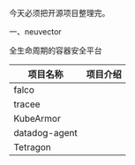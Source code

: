 今天必须把开源项目整理完。

一、neuvector

全生命周期的容器安全平台

| 项目名称      | 项目介绍 |
| ------------- | -------- |
| falco         |          |
| tracee        |          |
| KubeArmor     |          |
| datadog-agent |          |
| Tetragon      |          |

